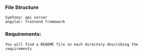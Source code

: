 ### File Structure
	Symfony: api server
	angular: frontend framework

### Requirements:
	You will find a README file in each directory describing the requirements
